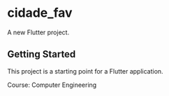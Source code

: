 # cidade_fav

A new Flutter project.

## Getting Started

This project is a starting point for a Flutter application.

Course: Computer Engineering
